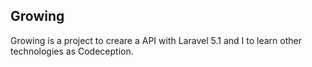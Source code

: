 ## Growing

Growing is a project to creare a API with Laravel 5.1 and I to learn other technologies as Codeception.

